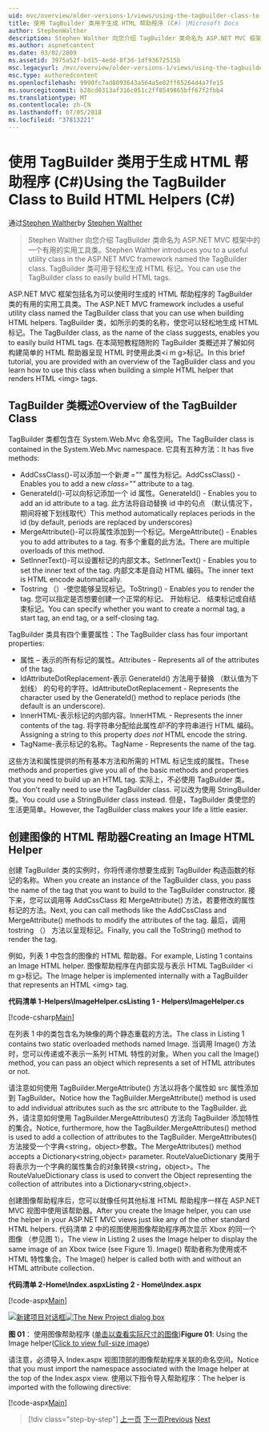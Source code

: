 ```yaml
---
uid: mvc/overview/older-versions-1/views/using-the-tagbuilder-class-to-build-html-helpers-cs
title: 使用 TagBuilder 类用于生成 HTML 帮助程序 (C#) |Microsoft Docs
author: StephenWalther
description: Stephen Walther 向您介绍 TagBuilder 类命名为 ASP.NET MVC 框架中的一个有用的实用工具类。 可以轻松地使用到的 TagBuilder 类...
ms.author: aspnetcontent
ms.date: 03/02/2009
ms.assetid: 3975a52f-bd15-4edd-8f3d-1df93672515b
msc.legacyurl: /mvc/overview/older-versions-1/views/using-the-tagbuilder-class-to-build-html-helpers-cs
msc.type: authoredcontent
ms.openlocfilehash: 9990fc7ad8093643a564a5e02ff65264d4a7fe15
ms.sourcegitcommit: b28cd0313af316c051c2ff8549865bff67f2fbb4
ms.translationtype: MT
ms.contentlocale: zh-CN
ms.lasthandoff: 07/05/2018
ms.locfileid: "37813221"
---
```

<a name="using-the-tagbuilder-class-to-build-html-helpers-c"></a><span data-ttu-id="51389-104">使用 TagBuilder 类用于生成 HTML 帮助程序 (C#)</span><span class="sxs-lookup"><span data-stu-id="51389-104">Using the TagBuilder Class to Build HTML Helpers (C#)</span></span>
====================
<span data-ttu-id="51389-105">通过[Stephen Walther](https://github.com/StephenWalther)</span><span class="sxs-lookup"><span data-stu-id="51389-105">by [Stephen Walther](https://github.com/StephenWalther)</span></span>

> <span data-ttu-id="51389-106">Stephen Walther 向您介绍 TagBuilder 类命名为 ASP.NET MVC 框架中的一个有用的实用工具类。</span><span class="sxs-lookup"><span data-stu-id="51389-106">Stephen Walther introduces you to a useful utility class in the ASP.NET MVC framework named the TagBuilder class.</span></span> <span data-ttu-id="51389-107">TagBuilder 类可用于轻松生成 HTML 标记。</span><span class="sxs-lookup"><span data-stu-id="51389-107">You can use the TagBuilder class to easily build HTML tags.</span></span>


<span data-ttu-id="51389-108">ASP.NET MVC 框架包括名为可以使用时生成的 HTML 帮助程序的 TagBuilder 类的有用的实用工具类。</span><span class="sxs-lookup"><span data-stu-id="51389-108">The ASP.NET MVC framework includes a useful utility class named the TagBuilder class that you can use when building HTML helpers.</span></span> <span data-ttu-id="51389-109">TagBuilder 类，如所示的类的名称，使您可以轻松地生成 HTML 标记。</span><span class="sxs-lookup"><span data-stu-id="51389-109">The TagBuilder class, as the name of the class suggests, enables you to easily build HTML tags.</span></span> <span data-ttu-id="51389-110">在本简短教程随附的 TagBuilder 类概述并了解如何构建简单的 HTML 帮助器呈现 HTML 时使用此类&lt;i m g&gt;标记。</span><span class="sxs-lookup"><span data-stu-id="51389-110">In this brief tutorial, you are provided with an overview of the TagBuilder class and you learn how to use this class when building a simple HTML helper that renders HTML &lt;img&gt; tags.</span></span>

## <a name="overview-of-the-tagbuilder-class"></a><span data-ttu-id="51389-111">TagBuilder 类概述</span><span class="sxs-lookup"><span data-stu-id="51389-111">Overview of the TagBuilder Class</span></span>

<span data-ttu-id="51389-112">TagBuilder 类都包含在 System.Web.Mvc 命名空间。</span><span class="sxs-lookup"><span data-stu-id="51389-112">The TagBuilder class is contained in the System.Web.Mvc namespace.</span></span> <span data-ttu-id="51389-113">它具有五种方法：</span><span class="sxs-lookup"><span data-stu-id="51389-113">It has five methods:</span></span>

- <span data-ttu-id="51389-114">AddCssClass()-可以添加一个新*类 =""* 属性为标记。</span><span class="sxs-lookup"><span data-stu-id="51389-114">AddCssClass() - Enables you to add a new *class=""* attribute to a tag.</span></span>
- <span data-ttu-id="51389-115">GenerateId()-可以向标记添加一个 id 属性。</span><span class="sxs-lookup"><span data-stu-id="51389-115">GenerateId() - Enables you to add an id attribute to a tag.</span></span> <span data-ttu-id="51389-116">此方法将自动替换 id 中的句点 （默认情况下，期间将被下划线取代）</span><span class="sxs-lookup"><span data-stu-id="51389-116">This method automatically replaces periods in the id (by default, periods are replaced by underscores)</span></span>
- <span data-ttu-id="51389-117">MergeAttribute()-可以将属性添加到一个标记。</span><span class="sxs-lookup"><span data-stu-id="51389-117">MergeAttribute() - Enables you to add attributes to a tag.</span></span> <span data-ttu-id="51389-118">有多个重载的此方法。</span><span class="sxs-lookup"><span data-stu-id="51389-118">There are multiple overloads of this method.</span></span>
- <span data-ttu-id="51389-119">SetInnerText()-可以设置标记的内部文本。</span><span class="sxs-lookup"><span data-stu-id="51389-119">SetInnerText() - Enables you to set the inner text of the tag.</span></span> <span data-ttu-id="51389-120">内部文本是自动 HTML 编码。</span><span class="sxs-lookup"><span data-stu-id="51389-120">The inner text is HTML encode automatically.</span></span>
- <span data-ttu-id="51389-121">Tostring （）-使您能够呈现标记。</span><span class="sxs-lookup"><span data-stu-id="51389-121">ToString() - Enables you to render the tag.</span></span> <span data-ttu-id="51389-122">您可以指定是否想要创建一个正常的标记、 开始标记、 结束标记或自结束标记。</span><span class="sxs-lookup"><span data-stu-id="51389-122">You can specify whether you want to create a normal tag, a start tag, an end tag, or a self-closing tag.</span></span>
  

<span data-ttu-id="51389-123">TagBuilder 类具有四个重要属性：</span><span class="sxs-lookup"><span data-stu-id="51389-123">The TagBuilder class has four important properties:</span></span>

- <span data-ttu-id="51389-124">属性 – 表示的所有标记的属性。</span><span class="sxs-lookup"><span data-stu-id="51389-124">Attributes - Represents all of the attributes of the tag.</span></span>
- <span data-ttu-id="51389-125">IdAttributeDotReplacement-表示 GenerateId() 方法用于替换 （默认值为下划线） 的句号的字符。</span><span class="sxs-lookup"><span data-stu-id="51389-125">IdAttributeDotReplacement - Represents the character used by the GenerateId() method to replace periods (the default is an underscore).</span></span>
- <span data-ttu-id="51389-126">InnerHTML-表示标记的内部内容。</span><span class="sxs-lookup"><span data-stu-id="51389-126">InnerHTML - Represents the inner contents of the tag.</span></span> <span data-ttu-id="51389-127">将字符串分配给此属性*却不*的字符串进行 HTML 编码。</span><span class="sxs-lookup"><span data-stu-id="51389-127">Assigning a string to this property *does not* HTML encode the string.</span></span>
- <span data-ttu-id="51389-128">TagName-表示标记的名称。</span><span class="sxs-lookup"><span data-stu-id="51389-128">TagName - Represents the name of the tag.</span></span>

<span data-ttu-id="51389-129">这些方法和属性提供的所有基本方法和所需的 HTML 标记生成的属性。</span><span class="sxs-lookup"><span data-stu-id="51389-129">These methods and properties give you all of the basic methods and properties that you need to build up an HTML tag.</span></span> <span data-ttu-id="51389-130">实际上，不必使用 TagBuilder 类。</span><span class="sxs-lookup"><span data-stu-id="51389-130">You don't really need to use the TagBuilder class.</span></span> <span data-ttu-id="51389-131">可以改为使用 StringBuilder 类。</span><span class="sxs-lookup"><span data-stu-id="51389-131">You could use a StringBuilder class instead.</span></span> <span data-ttu-id="51389-132">但是，TagBuilder 类使您的生活更简单。</span><span class="sxs-lookup"><span data-stu-id="51389-132">However, the TagBuilder class makes your life a little easier.</span></span>

## <a name="creating-an-image-html-helper"></a><span data-ttu-id="51389-133">创建图像的 HTML 帮助器</span><span class="sxs-lookup"><span data-stu-id="51389-133">Creating an Image HTML Helper</span></span>

<span data-ttu-id="51389-134">创建 TagBuilder 类的实例时，你将传递你想要生成到 TagBuilder 构造函数的标记的名称。</span><span class="sxs-lookup"><span data-stu-id="51389-134">When you create an instance of the TagBuilder class, you pass the name of the tag that you want to build to the TagBuilder constructor.</span></span> <span data-ttu-id="51389-135">接下来，您可以调用等 AddCssClass 和 MergeAttribute() 方法，若要修改的属性标记的方法。</span><span class="sxs-lookup"><span data-stu-id="51389-135">Next, you can call methods like the AddCssClass and MergeAttribute() methods to modify the attributes of the tag.</span></span> <span data-ttu-id="51389-136">最后，调用 tostring （） 方法以呈现标记。</span><span class="sxs-lookup"><span data-stu-id="51389-136">Finally, you call the ToString() method to render the tag.</span></span>

<span data-ttu-id="51389-137">例如，列表 1 中包含的图像的 HTML 帮助器。</span><span class="sxs-lookup"><span data-stu-id="51389-137">For example, Listing 1 contains an Image HTML helper.</span></span> <span data-ttu-id="51389-138">图像帮助程序在内部实现与表示 HTML TagBuilder &lt;i m g&gt;标记。</span><span class="sxs-lookup"><span data-stu-id="51389-138">The Image helper is implemented internally with a TagBuilder that represents an HTML &lt;img&gt; tag.</span></span>

<span data-ttu-id="51389-139">**代码清单 1-Helpers\ImageHelper.cs**</span><span class="sxs-lookup"><span data-stu-id="51389-139">**Listing 1 - Helpers\ImageHelper.cs**</span></span>

[!code-csharp[Main](using-the-tagbuilder-class-to-build-html-helpers-cs/samples/sample1.cs)]

<span data-ttu-id="51389-140">在列表 1 中的类包含名为映像的两个静态重载的方法。</span><span class="sxs-lookup"><span data-stu-id="51389-140">The class in Listing 1 contains two static overloaded methods named Image.</span></span> <span data-ttu-id="51389-141">当调用 Image() 方法时，您可以传递或不表示一系列 HTML 特性的对象。</span><span class="sxs-lookup"><span data-stu-id="51389-141">When you call the Image() method, you can pass an object which represents a set of HTML attributes or not.</span></span>

<span data-ttu-id="51389-142">请注意如何使用 TagBuilder.MergeAttribute() 方法以将各个属性如 src 属性添加到 TagBuilder。</span><span class="sxs-lookup"><span data-stu-id="51389-142">Notice how the TagBuilder.MergeAttribute() method is used to add individual attributes such as the src attribute to the TagBuilder.</span></span> <span data-ttu-id="51389-143">此外，请注意如何使用 TagBuilder.MergeAttributes() 方法向 TagBuilder 添加特性的集合。</span><span class="sxs-lookup"><span data-stu-id="51389-143">Notice, furthermore, how the TagBuilder.MergeAttributes() method is used to add a collection of attributes to the TagBuilder.</span></span> <span data-ttu-id="51389-144">MergeAttributes() 方法接受一个字典&lt;string，object&gt;参数。</span><span class="sxs-lookup"><span data-stu-id="51389-144">The MergeAttributes() method accepts a Dictionary&lt;string,object&gt; parameter.</span></span> <span data-ttu-id="51389-145">RouteValueDictionary 类用于将表示为一个字典的属性集合的对象转换&lt;string，object&gt;。</span><span class="sxs-lookup"><span data-stu-id="51389-145">The RouteValueDictionary class is used to convert the Object representing the collection of attributes into a Dictionary&lt;string,object&gt;.</span></span>

<span data-ttu-id="51389-146">创建图像帮助程序后，您可以就像任何其他标准 HTML 帮助程序一样在 ASP.NET MVC 视图中使用该帮助器。</span><span class="sxs-lookup"><span data-stu-id="51389-146">After you create the Image helper, you can use the helper in your ASP.NET MVC views just like any of the other standard HTML helpers.</span></span> <span data-ttu-id="51389-147">代码清单 2 中的视图使用图像帮助程序两次显示 Xbox 的同一个图像 （参见图 1）。</span><span class="sxs-lookup"><span data-stu-id="51389-147">The view in Listing 2 uses the Image helper to display the same image of an Xbox twice (see Figure 1).</span></span> <span data-ttu-id="51389-148">Image() 帮助者称为使用或不 HTML 特性集合。</span><span class="sxs-lookup"><span data-stu-id="51389-148">The Image() helper is called both with and without an HTML attribute collection.</span></span>

<span data-ttu-id="51389-149">**代码清单 2-Home\Index.aspx**</span><span class="sxs-lookup"><span data-stu-id="51389-149">**Listing 2 - Home\Index.aspx**</span></span>

[!code-aspx[Main](using-the-tagbuilder-class-to-build-html-helpers-cs/samples/sample2.aspx)]


<span data-ttu-id="51389-150">[![新建项目对话框](using-the-tagbuilder-class-to-build-html-helpers-cs/_static/image1.jpg)](using-the-tagbuilder-class-to-build-html-helpers-cs/_static/image1.png)</span><span class="sxs-lookup"><span data-stu-id="51389-150">[![The New Project dialog box](using-the-tagbuilder-class-to-build-html-helpers-cs/_static/image1.jpg)](using-the-tagbuilder-class-to-build-html-helpers-cs/_static/image1.png)</span></span>

<span data-ttu-id="51389-151">**图 01**： 使用图像帮助程序 ([单击以查看实际尺寸的图像](using-the-tagbuilder-class-to-build-html-helpers-cs/_static/image2.png))</span><span class="sxs-lookup"><span data-stu-id="51389-151">**Figure 01**: Using the Image helper([Click to view full-size image](using-the-tagbuilder-class-to-build-html-helpers-cs/_static/image2.png))</span></span>


<span data-ttu-id="51389-152">请注意，必须导入 Index.aspx 视图顶部的图像帮助程序关联的命名空间。</span><span class="sxs-lookup"><span data-stu-id="51389-152">Notice that you must import the namespace associated with the Image helper at the top of the Index.aspx view.</span></span> <span data-ttu-id="51389-153">使用以下指令导入帮助程序：</span><span class="sxs-lookup"><span data-stu-id="51389-153">The helper is imported with the following directive:</span></span>

[!code-aspx[Main](using-the-tagbuilder-class-to-build-html-helpers-cs/samples/sample3.aspx)]

> [!div class="step-by-step"]
> <span data-ttu-id="51389-154">[上一页](creating-custom-html-helpers-cs.md)
> [下一页](creating-page-layouts-with-view-master-pages-cs.md)</span><span class="sxs-lookup"><span data-stu-id="51389-154">[Previous](creating-custom-html-helpers-cs.md)
[Next](creating-page-layouts-with-view-master-pages-cs.md)</span></span>
